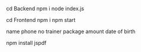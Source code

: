 cd Backend
npm i
node index.js

cd Frontend
npm i
npm start


name
phone no
trainer
package
amount
date of birth

npm install jspdf
